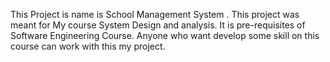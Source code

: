 This Project is name is School Management System . 
This project was meant for My course System Design and analysis.
It is pre-requisites of Software Engineering Course.
Anyone who want develop some skill on this course can work with this my project.
